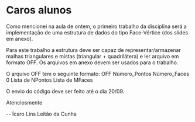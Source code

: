 # Caros alunos

Como mencionei na aula de ontem, o primeiro trabalho da disciplina será a implementação de uma estrutura de dados do tipo Face-Vértice (dos slides em anexo).

Para este trabalho a estrutura deve ser capaz de representar/armazenar malhas triangulares e mistas (triangular + quadrilátera) e ler arquivo em formato OFF.
Os arquivos em anexo devem ser usados para o trabalho.

O arquivo OFF tem o seguinte formato:
    OFF
    Número_Pontos Número_Faces 0
    Lista de NPontos
    Lista de MFaces

O envio do código deve ser feito até o dia 20/09.

Atenciosmente

--
Ícaro Lins Leitão da Cunha
